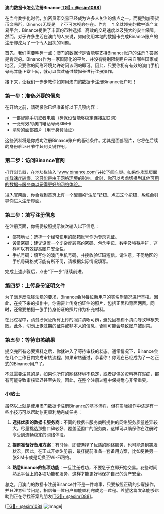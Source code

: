 **澳门数据卡怎么注册Binance[[TG💪+ @esim1088](https://t.me/s/esim1088)]**

在当今数字化时代，加密货币交易已经成为许多人关注的焦点之一。而提到加密货币交易所，Binance无疑是一个不可忽视的存在。作为一个全球领先的数字资产交易平台，Binance提供了丰富的币种选择、高效的交易速度以及强大的安全保障。然而，对于许多生活在澳门的人来说，如何使用本地的数据卡完成Binance账户的注册却成为了一个令人困扰的问题。

首先，我们需要明确一点：澳门的数据卡是否能够支持Binance账户的注册？答案是肯定的。Binance作为一家国际化的平台，并没有特别限制用户来自哪些国家或地区，只要你的网络环境允许访问该网站即可。因此，只要你拥有有效的澳门手机号码并能正常上网，就可以尝试通过数据卡进行注册操作。

接下来，让我们一步步教你如何用澳门的数据卡注册Binance账户吧！

### 第一步：准备必要的信息

在开始之前，请确保你已经准备好以下几项内容：
- 一部智能手机或者电脑（确保设备能够稳定连接互联网）
- 一张有效的澳门电话号码SIM卡
- 清晰的面部照片（用于身份验证）

这些资料将是你成功注册Binance账户的基础条件。尤其是面部照片，它将在后续的身份验证环节中起到关键作用。

### 第二步：访问Binance官网

打开浏览器，在地址栏输入“www.binance.com”并按下回车键。如果你发现页面加载速度较慢，这可能是由于网络环境的影响。此时，你可以考虑切换到其他可用的数据卡服务商以获得更好的网络体验。

进入官网后，你会看到首页上有一个醒目的“注册”按钮。点击这个按钮，系统会引导你进入注册界面。

### 第三步：填写注册信息

在注册页面，你需要按照提示依次输入以下信息：
- 邮箱地址：选择一个经常使用的邮箱账号作为登录凭证。
- 设置密码：建议设置一个复杂度较高的密码，包含字母、数字及特殊字符，这样可以有效提高账户安全性。
- 手机号码：填写你的澳门手机号码，并接收验证码短信。请注意，不同地区的手机号码格式可能有所不同，请根据实际情况填写。

完成上述步骤后，点击“下一步”继续前进。

### 第四步：上传身份证明文件

为了满足反洗钱法规的要求，Binance会对每位新用户的实名制情况进行审核。因此，在接下来的操作中，你需要上传身份证件的照片，包括正面和背面两面。同时，还需要拍摄一张手持身份证的照片作为补充材料。

在此过程中，请务必保证所有上传的照片清晰可辨，避免因模糊不清而导致审核失败。此外，切勿上传过期的证件或非本人的信息，否则可能会导致账户被封禁。

### 第五步：等待审核结果

提交完所有必要资料之后，你就进入了等待审核的状态。通常情况下，Binance会在几个工作日内完成审核流程。如果审核通过，恭喜你！你现在已经成为了一名正式的Binance用户了。

不过需要注意的是，如果你所在的网络环境不稳定，或者提供的资料存在瑕疵，都有可能导致审核延迟甚至失败。因此，在整个注册过程中保持耐心非常重要。

### 小贴士

虽然以上就是使用澳门数据卡注册Binance的基本流程，但在实际操作中还是有一些小技巧可以帮助你更顺利地完成任务：

1. **选择优质的数据卡服务商**：不同的数据卡服务商所提供的网络服务质量差异较大。尽量挑选那些口碑较好、覆盖范围广的服务商，这样可以确保你在注册时享受到流畅稳定的网络体验。

2. **提前准备好备用方案**：有时候，即使选择了优质的网络服务，也可能遇到突发状况。因此，在正式开始注册前，最好提前准备一套备用方案，比如更换另一张SIM卡或是切换至Wi-Fi网络。

3. **熟悉Binance的各项功能**：一旦注册成功，不要急于立即开始交易。花些时间熟悉平台上的各项功能和服务，这样才能更好地保护自己的资产安全。

总之，用澳门的数据卡注册Binance并不是一件难事，只要按照正确的步骤操作，并且注意细节问题，相信每一位用户都能顺利完成这一过程。希望这篇文章能够帮助到正在寻找答案的朋友[[TG💪+ @esim1088](https://t.me/s/esim1088)]。

[[TG💪+ @esim1088](https://t.me/s/esim1088) ![Image](https://i.postimg.cc/4NQfJmqS/Snipaste-2025-05-13-00-14-12.png)]